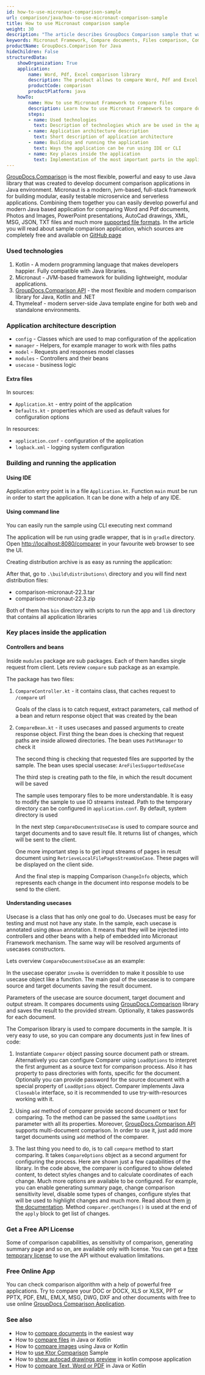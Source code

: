 ```yaml
---
id: how-to-use-micronaut-comparison-sample
url: comparison/java/how-to-use-micronaut-comparison-sample
title: How to use Micronaut comparison sample
weight: 30
description: "The article describes GroupDocs Comparison sample that was created using Micronaut Framework"
keywords: Micronaut Framework, Compare documents, Files comparison, Comparison library for Micronaut Framework
productName: GroupDocs.Comparison for Java
hideChildren: False
structuredData:
    showOrganization: True
    application:
        name: Word, Pdf, Excel comparison library
        description: The product allows to compare Word, Pdf and Excel files
        productCode: comparison
        productPlatform: java
    howTo:
        name: How to use Micronaut Framework to compare files
        description: Learn how to use Micronaut Framework to compare documents
        steps:
        - name: Used technologies
          text: Description of technologies which are be used in the application
        - name: Application architecture description
          text: Short description of application architecture
        - name: Building and running the application
          text: Ways the application can be run using IDE or CLI
        - name: Key places inside the application
          text: Implementation of the most important parts in the application
---
```

[GroupDocs.Comparison](https://products.groupdocs.com/comparison) is the most flexible, powerful and easy to use Java library that was created to develop document comparison applications in Java environment. Micronaut is a modern, jvm-based, full-stack framework for building modular, easily testable microservice and serverless applications. Combining them together you can easily develop powerful and modern Java based application for comparing Word and Pdf documents, Photos and Images, PowerPoint presentations, AutoCad drawings, XML, MSG, JSON, TXT files and much more [supported file formats](/comparison/java/supported-document-formats/). In the article you will read about sample comparison application, which sources are completely free and available on [GitHub page](https://github.com/groupdocs-comparison/GroupDocs.Comparison-for-Java/tree/a5e2a25/Demos/Micronaut)

### Used technologies 

1. Kotlin - A modern programming language that makes developers happier. Fully compatible with Java libraries.
2. Micronaut - JVM-based framework for building lightweight, modular applications.
3. [GroupDocs.Comparison API](https://products.groupdocs.com/comparison/) - the most flexible and modern comparison library for Java, Kotlin and .NET
4. Thymeleaf  - modern server-side Java template engine for both web and standalone environments.

### Application architecture description

* `config` - Classes which are used to map configuration of the application
* `manager` - Helpers, for example manager to work with files paths
* `model` - Requests and responses model classes
* `modules` - Controllers and their beans
* `usecase` - business logic

#### Extra files

In sources:

* `Application.kt` - entry point of the application
* `Defaults.kt` - properties which are used as default values for configuration options

In resources:

* `application.conf` - configuration of the application
* `logback.xml` - logging system configuration

### Building and running the application

#### Using IDE

Application entry point is in a file `Application.kt`. Function `main` must be run in order to start the application. It can be done with a help of any IDE. 

#### Using command line

You can easily run the sample using CLI executing next command

<script src="https://gist.github.com/groupdocs-comparison-gists/6987202c524f6c430eae2669bad8c64b.js"></script>

The application will be run using gradle wrapper, that is in `gradle` directory. Open [http://localhost:8080/comparer](http://localhost:8080/comparison) in your favourite web browser to see the UI.

Creating distribution archive is as easy as running the application:

<script src="https://gist.github.com/groupdocs-comparison-gists/a57bf4fbc4e6aaeee637e5daf4fa5824.js"></script>

After that, go to `.\build\distributions\` directory and you will find next distribution files:

* comparison-micronaut-22.3.tar
* comparison-micronaut-22.3.zip

Both of them has `bin` directory with scripts to run the app and `lib` directory that contains all application libraries

### Key places inside the application

#### Controllers and beans

Inside `mudules` package are sub packages. Each of them handles single request from client. Lets review `compare` sub package as an example.

The package has two files:

1. `CompareController.kt` - it contains class, that caches request to `/compare` url

    <script src="https://gist.github.com/groupdocs-comparison-gists/ea8d8e0466e35d7e1c21b97f5b1a658b.js"></script>

    Goals of the class is to catch request, extract parameters, call method of a bean and return response object that was created by the bean
2. `CompareBean.kt` - it uses usecases and passed arguments to create response object.
    First thing the bean does is checking that request paths are inside allowed directories. The bean uses `PathManager` to check it  

    <script src="https://gist.github.com/groupdocs-comparison-gists/80121384a48c0bd18adf82471ec06158.js"></script>

    The second thing is checking that requested files are supported by the sample. The bean uses special usecase: `AreFilesSupportedUseCase`

    <script src="https://gist.github.com/groupdocs-comparison-gists/d967ad8ff4850452d20be766fc80e540.js"></script>

    The third step is creating path to the file, in which the result document will be saved

    <script src="https://gist.github.com/groupdocs-comparison-gists/e5fbb26f52bd2a20e6ba7e918761bc60.js"></script>

    The sample uses temporary files to be more understandable. It is easy to modify the sample to use IO streams instead. Path to the temporary directory can be configured in `application.conf`. By default, system directory is used

    In the next step `CompareDocumentsUseCase` is used to compare source and target documents and to save result file. It returns list of changes, which will be sent to the client.

    <script src="https://gist.github.com/groupdocs-comparison-gists/8c38027c876bcdb257a410ed9ed295b6.js"></script>

     One more important step is to get input streams of pages in result document using `RetrieveLocalFilePagesStreamUseCase`. These pages will be displayed on the client side. 

    <script src="https://gist.github.com/groupdocs-comparison-gists/3a9ae7912f345b02e45a2469287ffed6.js"></script>

    And the final step is mapping Comparison `ChangeInfo` objects, which represents each change in the document into response models to be send to the client.

#### Understanding usecases

Usecase is a class that has only one goal to do. Usecases must be easy for testing and must not have any state. In the sample, each usecase is annotated using `@Bean` annotation. It means that they will be injected into controllers and other beans with a help of embedded into Micronaut Framework mechanism. The same way will be resolved arguments of usecases constructors.

Lets overview `CompareDocumentsUseCase` as an example:

In the usecase operator `invoke` is overridden to make it possible to use usecase object like a function. The main goal of the usecase is to compare source and target documents saving the result document.

<script src="https://gist.github.com/groupdocs-comparison-gists/a73539b2fdb66f8cde9495beb47d5fc5.js"></script>

Parameters of the usecase are source document, target document and output stream. It compares documents using [GroupDocs.Comparison](https://products.groupdocs.com/comparison/java) library and saves the result to the provided stream. Optionally, it takes passwords for each document.

The Comparison library is used to compare documents in the sample. It is very easy to use, so you can compare any documents just in few lines of code:

1. Instantiate `Comparer` object passing source document path or stream.
        Alternatively you can configure Comparer using `LoadOptions` to interpret the first argument as a source text for comparison process. Also it has property to pass directories with fonts, specific for the document. Optionally you can provide password for the source document with a special property of `LoadOptions` object. Comparer implements Java `Closeable` interface, so it is recommended to use try-with-resources working with it.

    <script src="https://gist.github.com/groupdocs-comparison-gists/cded4b9f8a4f1fd1ec4ae1de61c3b15a.js"></script>

2. Using `add` method of comparer provide second document or text for comparing. To the method can be passed the same `LoadOptions` parameter with all its properties. Moreover, [GroupDocs.Comparison API](https://products.groupdocs.com/comparison/java/) supports multi-document comparison. In order to use it, just add more target documents using `add` method of the comparer.

    <script src="https://gist.github.com/groupdocs-comparison-gists/180ae9b27854c4b11dde7854e6ead725.js"></script>

3. The last thing you need to do, is to call `compare` method to start comparing. It takes `CompareOptions` object as a second argument for configuring the process. Here are shown just a few capabilities of the library. In the code above, the comparer is configured to show deleted content, to detect styles changes and to calculate coordinates of each change. Much more options are available to be configured. For example, you can enable generating summary page, change comparison sensitivity level, disable some types of changes, configure styles that will be used to highlight changes and much more. Read about them [in the documentation](/comparison/java/getting-started/).
Method `comparer.getChanges()` is used at the end of the `apply` block to get list of changes. 

### Get a Free API License

Some of comparison capabilities, as sensitivity of comparison, generating summary page and so on, are available only with license. You can get a [free temporary license](https://purchase.groupdocs.com/temporary-license) to use the API without evaluation limitations.

### Free Online App
You can check comparison algorithm with a help of powerful free applications.
Try to compare your DOC or DOCX, XLS or XLSX, PPT or PPTX, PDF, EML, EMLX, MSG, DWG, DXF and other documents with free to use online [GroupDocs Comparison Application](https://products.groupdocs.app/comparison).

### See also

* How to [compare documents](/comparison/java/how-to-compare-documents-in-the-easiest-way) in the easiest way
* How to [compare files](/comparison/java/how-to-compare-files-in-java-or-kotlin) in Java or Kotlin
* How to [compare images](/comparison/java/how-to-compare-images-using-java-or-kotlin) using Java or Kotlin
* How to [use Ktor Comparison](/comparison/java/how-to-use-ktor-comparison-sample) Sample
* How to [show autocad drawings preview](/comparison/java/how-to-show-autocad-drawings-preview-in-kotlin-compose-application) in kotlin compose application 
* How to [compare Text, Word or PDF](/comparison/java/how-to-compare-text-word-pdf-in-java-or-kotlin) in Java or Kotlin
